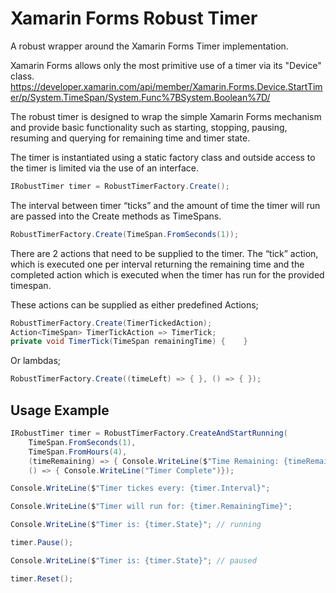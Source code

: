 # Xamarin Forms Robust Timer
A robust wrapper around the Xamarin Forms Timer implementation.

Xamarin Forms allows only the most primitive use of a timer via its "Device" class. 
https://developer.xamarin.com/api/member/Xamarin.Forms.Device.StartTimer/p/System.TimeSpan/System.Func%7BSystem.Boolean%7D/

The robust timer is designed to wrap the simple Xamarin Forms mechanism and provide basic functionality such as starting, stopping, pausing, resuming and querying for remaining time and timer state.

The timer is instantiated using a static factory class and outside access to the timer is limited via the use of an interface.
```C#
IRobustTimer timer = RobustTimerFactory.Create();
```

The interval between timer “ticks” and the amount of time the timer will run are passed into the Create methods as TimeSpans.
```C#
RobustTimerFactory.Create(TimeSpan.FromSeconds(1));
```

There are 2 actions that need to be supplied to the timer. The “tick” action, which is executed one per interval returning the remaining time and the completed action which is executed when the timer has run for the provided timespan.

These actions can be supplied as either predefined Actions;
```C#
RobustTimerFactory.Create(TimerTickedAction);
Action<TimeSpan> TimerTickAction => TimerTick;
private void TimerTick(TimeSpan remainingTime) {    }
```

Or lambdas;
```C#
RobustTimerFactory.Create((timeLeft) => { }, () => { }); 
```

## Usage Example
```C#
IRobustTimer timer = RobustTimerFactory.CreateAndStartRunning(
    TimeSpan.FromSeconds(1),
    TimeSpan.FromHours(4),
    (timeRemaining) => { Console.WriteLine($"Time Remaining: {timeRemaining}") },
    () => { Console.WriteLine("Timer Complete")});

Console.WriteLine($"Timer tickes every: {timer.Interval}";

Console.WriteLine($"Timer will run for: {timer.RemainingTime}";

Console.WriteLine($"Timer is: {timer.State}"; // running

timer.Pause();

Console.WriteLine($"Timer is: {timer.State}"; // paused

timer.Reset();
```
